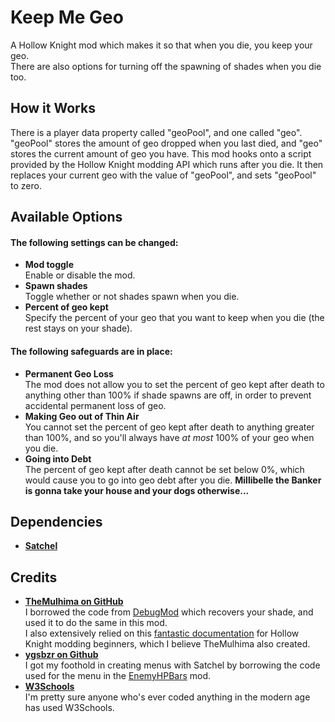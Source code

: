 # Keep Me Geo

A Hollow Knight mod which makes it so that when you die, you keep your geo.  
There are also options for turning off the spawning of shades when you die too.

## How it Works

There is a player data property called "geoPool", and one called "geo". "geoPool" stores the amount of geo dropped when you last died, and "geo" stores the current amount of geo you have. This mod hooks onto a script provided by the Hollow Knight modding API which runs after you die. It then replaces your current geo with the value of "geoPool", and sets "geoPool" to zero.

## Available Options

#### The following settings can be changed:
- **Mod toggle**  
  Enable or disable the mod.
- **Spawn shades**  
  Toggle whether or not shades spawn when you die.
- **Percent of geo kept**  
  Specify the percent of your geo that you want to keep when you die (the rest stays on your shade).

#### The following safeguards are in place:
- **Permanent Geo Loss**  
  The mod does not allow you to set the percent of geo kept after death to anything other than 100% if shade spawns are off, in order to prevent accidental permanent loss of geo.
- **Making Geo out of Thin Air**  
  You cannot set the percent of geo kept after death to anything greater than 100%, and so you'll always have *at most* 100% of your geo when you die.
- **Going into Debt**  
  The percent of geo kept after death cannot be set below 0%, which would cause you to go into geo debt after you die. **Millibelle the Banker is gonna take your house and your dogs otherwise...**

## Dependencies
- [**Satchel**](https://github.com/TheMulhima/Satchel)

## Credits
- [**TheMulhima on GitHub**](https://github.com/TheMulhima)  
  I borrowed the code from [DebugMod](https://github.com/TheMulhima/HollowKnight.DebugMod) which recovers your shade, and used it to do the same in this mod.  
  I also extensively relied on this [fantastic documentation](https://prashantmohta.github.io/ModdingDocs/) for Hollow Knight modding beginners, which I believe TheMulhima also created.
- [**ygsbzr on Github**](https://github.com/ygsbzr)  
  I got my foothold in creating menus with Satchel by borrowing the code used for the menu in the [EnemyHPBars](https://github.com/ygsbzr/Enemy-HP-Bars) mod.
- [**W3Schools**](https://www.w3schools.com/cs/index.php)  
  I'm pretty sure anyone who's ever coded anything in the modern age has used W3Schools.
